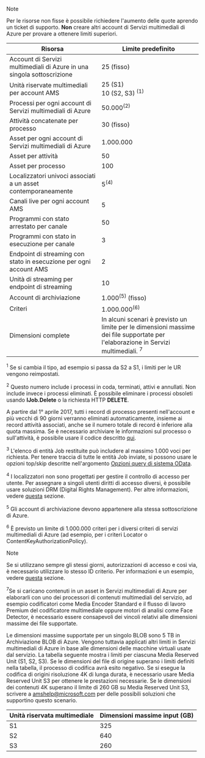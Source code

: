 >[!NOTE]
>Per le risorse non fisse è possibile richiedere l'aumento delle quote aprendo un ticket di supporto. **Non** creare altri account di Servizi multimediali di Azure per provare a ottenere limiti superiori.

| Risorsa | Limite predefinito | 
| --- | --- | 
| Account di Servizi multimediali di Azure in una singola sottoscrizione | 25 (fisso) |
| Unità riservate multimediali per account AMS |25 (S1)<br/>10 (S2, S3) <sup>(1)</sup> | 
| Processi per ogni account di Servizi multimediali di Azure | 50.000<sup>(2)</sup> |
| Attività concatenate per processo | 30 (fisso) |
| Asset per ogni account di Servizi multimediali di Azure | 1.000.000|
| Asset per attività | 50 |
| Asset per processo | 100 |
| Localizzatori univoci associati a un asset contemporaneamente | 5<sup>(4)</sup> |
| Canali live per ogni account AMS  |5|
| Programmi con stato arrestato per canale  |50|
| Programmi con stato in esecuzione per canale  |3|
| Endpoint di streaming con stato in esecuzione per ogni account AMS |2|
| Unità di streaming per endpoint di streaming  |10 |
| Account di archiviazione | 1.000<sup>(5)</sup> (fisso) |
| Criteri | 1.000.000<sup>(6)</sup> |
| Dimensioni complete| In alcuni scenari è previsto un limite per le dimensioni massime dei file supportate per l'elaborazione in Servizi multimediali. <sup>7</sup> |
  
<sup>1</sup> Se si cambia il tipo, ad esempio si passa da S2 a S1, i limiti per le UR vengono reimpostati.

<sup>2</sup> Questo numero include i processi in coda, terminati, attivi e annullati. Non include invece i processi eliminati. È possibile eliminare i processi obsoleti usando **IJob.Delete** o la richiesta HTTP **DELETE**.

A partire dal 1° aprile 2017, tutti i record di processo presenti nell'account e più vecchi di 90 giorni verranno eliminati automaticamente, insieme ai record attività associati, anche se il numero totale di record è inferiore alla quota massima. Se è necessario archiviare le informazioni sul processo o sull'attività, è possibile usare il codice descritto [qui](../articles/media-services/media-services-dotnet-manage-entities.md).

<sup>3</sup> L'elenco di entità Job restituite può includere al massimo 1.000 voci per richiesta. Per tenere traccia di tutte le entità Job inviate, si possono usare le opzioni top/skip descritte nell'argomento [Opzioni query di sistema OData](http://msdn.microsoft.com/library/gg309461.aspx).

<sup>4</sup> I localizzatori non sono progettati per gestire il controllo di accesso per utente. Per assegnare a singoli utenti diritti di accesso diversi, è possibile usare soluzioni DRM (Digital Rights Management). Per altre informazioni, vedere [questa](../articles/media-services/media-services-content-protection-overview.md) sezione.

<sup>5</sup> Gli account di archiviazione devono appartenere alla stessa sottoscrizione di Azure.

<sup>6</sup> È previsto un limite di 1.000.000 criteri per i diversi criteri di servizi multimediali di Azure (ad esempio, per i criteri Locator o ContentKeyAuthorizationPolicy). 

>[!NOTE]
> Se si utilizzano sempre gli stessi giorni, autorizzazioni di accesso e così via, è necessario utilizzare lo stesso ID criterio. Per informazioni e un esempio, vedere [questa](../articles/media-services/media-services-dotnet-manage-entities.md#limit-access-policies) sezione.

<sup>7</sup>Se si caricano contenuti in un asset in Servizi multimediali di Azure per elaborarli con uno dei processori di contenuti multimediali del servizio, ad esempio codificatori come Media Encoder Standard e il flusso di lavoro Premium del codificatore multimediale oppure motori di analisi come Face Detector, è necessario essere consapevoli dei vincoli relativi alle dimensioni massime dei file supportate. 

Le dimensioni massime supportate per un singolo BLOB sono 5 TB in Archiviazione BLOB di Azure. Vengono tuttavia applicati altri limiti in Servizi multimediali di Azure in base alle dimensioni delle macchine virtuali usate dal servizio. La tabella seguente mostra i limiti per ciascuna Media Reserved Unit (S1, S2, S3). Se le dimensioni del file di origine superano i limiti definiti nella tabella, il processo di codifica avrà esito negativo. Se si esegue la codifica di origini risoluzione 4K di lunga durata, è necessario usare Media Reserved Unit S3 per ottenere le prestazioni necessarie. Se le dimensioni dei contenuti 4K superano il limite di 260 GB su Media Reserved Unit S3, scrivere a amshelp@microsoft.com per delle possibili soluzioni che supportino questo scenario.

| Unità riservata multimediale | Dimensioni massime input (GB)| 
| --- | --- | 
|S1 | 325|
|S2 | 640|
|S3 | 260|
